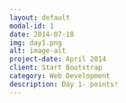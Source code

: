 ```yaml
---
layout: default
modal-id: 1
date: 2014-07-18
img: day1.png
alt: image-alt
project-date: April 2014
client: Start Bootstrap
category: Web Development
description: Day 1- points!
---
```

